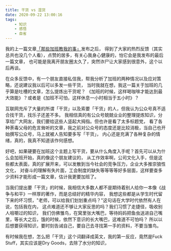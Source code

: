 ```yaml
---
title: 干货 vs 湿货
date: 2020-09-22 13:00:16
tags:
    - 知识
    - 感悟
    - 自省
---
```


我的上一篇文章[「那些加班教我的事」](/2020/09/13/overtime/)发布之后，
得到了大家的热烈反馈（其实总共也没几个人看），点赞的居多，有关心我身心健康的，怕它会是我发布的最后一篇文章，
也可能是我离开朋友圈太久了，突然诈尸让大家感到很意外，这个以后再谈。

在众多反馈中，有一个朋友直接私信我，帮我分析了加班的两种情况以及应对策略，还说建议我以后可以多发一些干货，
当时我就在想，我这一篇关于加班的几乎算是吐槽的文章，怎么提炼出干货呢？
《加班的时候，这样喝咖啡才能达到最大效能》？或者是《加班不可怕，这样休息一小时相当于五小时》？


互联网充斥了大量的所谓「干货」以及索要「干货」的人，但我认为公众号真不适合找干货，找乐子还差不多。
我相信真的有公众号兢兢业业的整理提炼知识，分享给广大网友，我们要给这些人竖起大拇指。但也许是看了太多标题党，
看了各种荼毒父母的危言耸听的文章，我之前对公众号的态度还是比较消极，当自己也开始撰写公众号，马上就被人告知要多写「干货」，
内心还是充满了各种复杂的情绪，真的，我真不知道该作何感想。

好吧，如果硬要在加班这个主题上写干货，要从什么角度入手呢？首先可以从为什么会加班开始，真的像这个朋友建议的，
从工作效率啊，公司文化入手，但是这些都太表面，真的扩展开来，可以发散到当今社会的竞争压力，企业大多推崇狼性文化，
对奋斗的理解有失片面，工会制度的缺失等等等等好多层面，这样要查多少资料才能形成一篇文章，估计我更要加班了。

当我们提出要「干货」的时候，我相信大多数人都不是期待着别人给你一本像《战争与和平》一样厚的著作，而是总结好的精华内容，
我想这些都是从学生时代留下来的坏习惯，"老师，可以给我们划划重点吗？"这句话在大学时代依然有人在说，包括我在内，
这点难道还不够让大家反思的吗？我们习惯了走捷径，吸收别人咀嚼过的知识，
我们仿佛雏鸟，在窝里张大嘴巴，等待妈妈把鱼虫送进自己嘴里，等长大之后，饿的时候，依然下意识的长大嘴巴，这难道不可怕吗？
所以以后想要获得知识，要时刻告诫自己，要自己去寻找第一手的资料，不要当雏鸟。

有时候我在想，怎么把「干货」这个词翻译成英文，我的第一反应，竟然是Fuck Stuff，其实应该是Dry Goods，去除了水分的知识，

